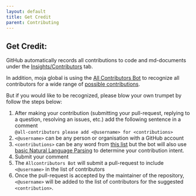 ```yaml
---
layout: default
title: Get Credit 
parent: Contributing
---
```

## Get Credit:  
  
GitHub automatically records all contributions to code and md-documents under the [Insights/Contributors](https://github.com/moja-global/About-moja-global/graphs/contributors) tab.  

In addition, moja global is using the [All Contributors Bot](https://allcontributors.org/) to recognize all contributors for a wide range of [possible contributions](https://allcontributors.org/docs/en/emoji-key).  

But if you would like to be recognized, please blow your own trumpet by follow the steps below:

1. After making your contribution (submitting your pull-request, replying to a question, resolving an issues, etc.) add the following sentence in a comment  
`@all-contributors please add <@username> for <contributions>`
1. `<@username>` can be any person or organisation with a GitHub account   
1. `<contributions>` can be any word from [this list](https://allcontributors.org/docs/en/emoji-key) but the bot will also use [basic Natural Language Parsing](https://github.com/all-contributors/all-contributors-bot/blob/master/src/tasks/processIssueComment/utils/parse-comment/index.js) to determine your contribution intent.
1. Submit your comment
1. The `Allcontributors Bot` will submit a pull-request to include `<@username>` in the list of contributors 
1. Once the pull-request is accepted by the maintainer of the repository, `<@username>` will be added to the list of contributors for the suggested `<contribution>`.
  
